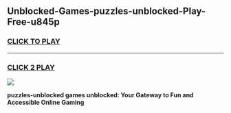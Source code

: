 
## Unblocked-Games-puzzles-unblocked-Play-Free-u845p
<h3>
<a href="https://premium76.site?title=puzzles-unblocked&ref=18A1">CLICK TO PLAY</a></h3>
<hr>

<h3>
<a href="https://premium76.site?title=puzzles-unblocked&ref=18A1">CLICK 2 PLAY</a>
  
</h3>

<a href="https://premium76.site?title=puzzles-unblocked&ref=18A1"><img src="https://clearcache.store/games.png"></a>


**puzzles-unblocked games unblocked: Your Gateway to Fun and Accessible Online Gaming**
